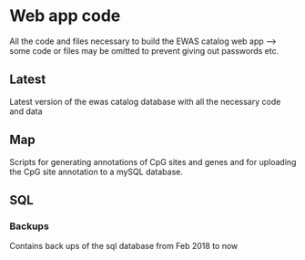 # Web app code

All the code and files necessary to build the EWAS catalog web app --> some code or files may be omitted to prevent giving out passwords etc.

## Latest
Latest version of the ewas catalog database with all the necessary code and data 

## Map
Scripts for generating annotations of CpG sites and genes
and for uploading the CpG site annotation to a mySQL database.

## SQL
### Backups
Contains back ups of the sql database from Feb 2018 to now
